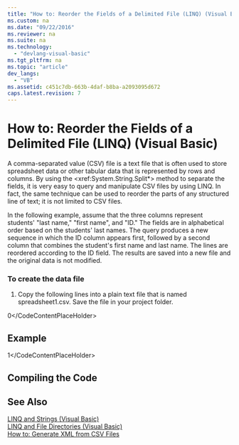 ```yaml
---
title: "How to: Reorder the Fields of a Delimited File (LINQ) (Visual Basic)"
ms.custom: na
ms.date: "09/22/2016"
ms.reviewer: na
ms.suite: na
ms.technology: 
  - "devlang-visual-basic"
ms.tgt_pltfrm: na
ms.topic: "article"
dev_langs: 
  - "VB"
ms.assetid: c451c7db-663b-4daf-b8ba-a2093095d672
caps.latest.revision: 7
---
```

# How to: Reorder the Fields of a Delimited File (LINQ) (Visual Basic)
A comma-separated value (CSV) file is a text file that is often used to store spreadsheet data or other tabular data that is represented by rows and columns. By using the \<xref:System.String.Split*> method to separate the fields, it is very easy to query and manipulate CSV files by using LINQ. In fact, the same technique can be used to reorder the parts of any structured line of text; it is not limited to CSV files.  
  
 In the following example, assume that the three columns represent students' "last name," "first name", and "ID." The fields are in alphabetical order based on the students' last names. The query produces a new sequence in which the ID column appears first, followed by a second column that combines the student's first name and last name. The lines are reordered according to the ID field. The results are saved into a new file and the original data is not modified.  
  
### To create the data file  
  
1.  Copy the following lines into a plain text file that is named spreadsheet1.csv. Save the file in your project folder.  
  
<CodeContentPlaceHolder>0\</CodeContentPlaceHolder>  
## Example  
  
<CodeContentPlaceHolder>1\</CodeContentPlaceHolder>  
## Compiling the Code  
  
## See Also  
 [LINQ and Strings (Visual Basic)](../vs140/linq-and-strings--visual-basic-.md)   
 [LINQ and File Directories (Visual Basic)](../vs140/linq-and-file-directories--visual-basic-.md)   
 [How to: Generate XML from CSV Files](../vs140/how-to--generate-xml-from-csv-files.md)